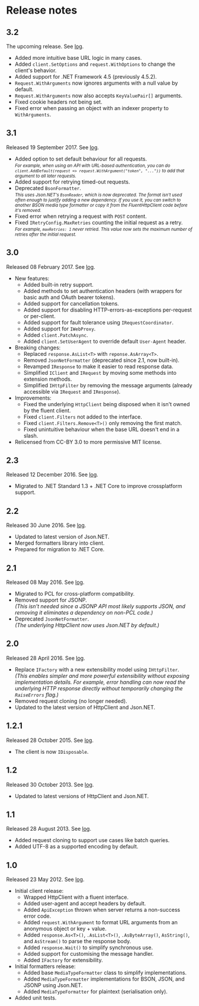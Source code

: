 # Release notes
## 3.2
The upcoming release. See [log](https://github.com/Pathoschild/FluentHttpClient/compare/3.1...3.2).

* Added more intuitive base URL logic in many cases.
* Added `client.SetOptions` and `request.WithOptions` to change the client's behavior.
* Added support for .NET Framework 4.5 (previously 4.5.2).
* `Request.WithArguments` now ignores arguments with a null value by default.
* `Request.WithArguments` now also accepts `KeyValuePair[]` arguments.
* Fixed cookie headers not being set.
* Fixed error when passing an object with an indexer property to `WithArguments`.

## 3.1
Released 19 September 2017. See [log](https://github.com/Pathoschild/FluentHttpClient/compare/3.0...3.1).

* Added option to set default behaviour for all requests.  
  <small>_For example, when using an API with URL-based authentication, you can do `client.AddDefault(request => request.WithArgument("token", "..."))` to add that argument to all later requests._</small>
* Added support for retrying timed-out requests.
* Deprecated `BsonFormatter`.  
  <small>_This uses Json.NET's `BsonReader`, which is now deprecated. The format isn't used often enough to justify adding a new dependency. If you use it, you can switch to another BSON media type formatter or copy it from the FluentHttpClient code before it's removed._</small>
* Fixed error when retrying a request with `POST` content.
* Fixed `IRetryConfig.MaxRetries` counting the initial request as a retry.  
  <small>_For example, `maxRetries: 1` never retried. This value now sets the maximum number of retries after the initial request.</small>_

## 3.0
Released 08 February 2017. See [log](https://github.com/Pathoschild/FluentHttpClient/compare/2.3...3.0).

* New features:
  * Added built-in retry support.
  * Added methods to set authentication headers (with wrappers for basic auth and OAuth bearer tokens).
  * Added support for cancellation tokens.
  * Added support for disabling HTTP-errors-as-exceptions per-request or per-client.
  * Added support for fault tolerance using `IRequestCoordinator`.
  * Added support for `IWebProxy`.
  * Added `client.PatchAsync`.
  * Added `client.SetUserAgent` to override default `User-Agent` header.
* Breaking changes:
  * Replaced `response.AsList<T>` with `reponse.AsArray<T>`.
  * Removed `JsonNetFormatter` (deprecated since 2.1, now built-in).
  * Revamped `IResponse` to make it easier to read response data.
  * Simplified `IClient` and `IRequest` by moving some methods into extension methods.
  * Simplified `IHttpFilter` by removing the message arguments (already accessible via `IRequest` and `IResponse`).
* Improvements:
  * Fixed the underlying `HttpClient` being disposed when it isn't owned by the fluent client.
  * Fixed `client.Filters` not added to the interface.
  * Fixed `client.Filters.Remove<T>()` only removing the first match.
  * Fixed unintuitive behaviour when the base URL doesn't end in a slash.
* Relicensed from CC-BY 3.0 to more permissive MIT license.

## 2.3
Released 12 December 2016. See [log](https://github.com/Pathoschild/FluentHttpClient/compare/2.2.0..2.3).

* Migrated to .NET Standard 1.3 + .NET Core to improve crossplatform support.

## 2.2
Released 30 June 2016. See [log](https://github.com/Pathoschild/FluentHttpClient/compare/2.1.0..2.2.0).

* Updated to latest version of Json.NET.
* Merged formatters library into client.
* Prepared for migration to .NET Core.


## 2.1
Released 08 May 2016. See [log](https://github.com/Pathoschild/FluentHttpClient/compare/2.0.0..2.1.0).

* Migrated to PCL for cross-platform compatibility.
* Removed support for JSONP.  
  _(This isn't needed since a JSONP API most likely supports JSON, and removing it eliminates a
  dependency on non-PCL code.)_
* Deprecated `JsonNetFormatter`.  
  _(The underlying HttpClient now uses Json.NET by default.)_

## 2.0
Released 28 April 2016. See [log](https://github.com/Pathoschild/FluentHttpClient/compare/1.2.1..2.0.0).

* Replace `IFactory` with a new extensibility model using `IHttpFilter`.  
  _(This enables simpler and more powerful extensibility without exposing implementation details.
  For example, error handling can now read the underlying HTTP response directly without
  temporarily changing the `RaiseErrors` flag.)_
* Removed request cloning (no longer needed).
* Updated to the latest version of HttpClient and Json.NET.

## 1.2.1
Released 28 October 2015. See [log](https://github.com/Pathoschild/FluentHttpClient/compare/1.2.0..1.2.1).

* The client is now `IDisposable`.

## 1.2
Released 30 October 2013. See [log](https://github.com/Pathoschild/FluentHttpClient/compare/1.1.0..1.2.0).

* Updated to latest versions of HttpClient and Json.NET.

## 1.1
Released 28 August 2013. See [log](https://github.com/Pathoschild/FluentHttpClient/compare/1.0.0..1.1.0).

* Added request cloning to support use cases like batch queries.
* Added UTF-8 as a supported encoding by default.


## 1.0
Released 23 May 2012. See [log](https://github.com/Pathoschild/FluentHttpClient/compare/a316a15a7aaa8b3882fa9111db192a1d962b72ed...1.0.0).

* Initial client release:
  * Wrapped HttpClient with a fluent interface.
  * Added user-agent and accept headers by default.
  * Added `ApiException` thrown when server returns a non-success error code.
  * Added `request.WithArgument` to format URL arguments from an anonymous object or key + value.
  * Added `response.As<T>()`, `.AsList<T>()`, `.AsByteArray()`, `AsString()`, and `AsStream()` to parse the response body.
  * Added `response.Wait()` to simplify synchronous use.
  * Added support for customising the message handler.
  * Added `IFactory` for extensibility.
* Initial formatters release:
  * Added base `MediaTypeFormatter` class to simplify implementations.
  * Added `MediaTypeFormatter` implementations for BSON, JSON, and JSONP using Json.NET.
  * Added `MediaTypeFormatter` for plaintext (serialisation only).
* Added unit tests.


